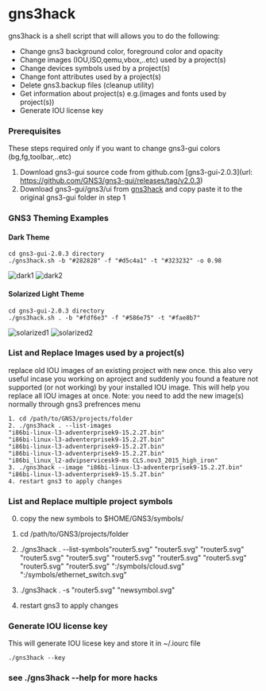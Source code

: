 		
# gns3hack

gns3hack is a shell script that will allows you to do the following:
- Change gns3 background color, foreground color and opacity
- Change images (IOU,ISO,qemu,vbox,..etc) used by a project(s)
- Change devices symbols used by a project(s)
- Change font attributes used by a project(s)
- Delete gns3.backup files (cleanup utility)
- Get information about project(s) e.g.(images and fonts used by project(s))
- Generate IOU license key


### Prerequisites
These steps required only if you want to change gns3-gui colors (bg,fg,toolbar,..etc)
1. Download gns3-gui source code from github.com [gns3-gui-2.0.3](url: https://github.com/GNS3/gns3-gui/releases/tag/v2.0.3)
2. Download gns3-gui/gns3/ui from [gns3hack](https://github.com/n3oxmind/gns3hack) and copy paste it to the original gns3-gui folder in step 1

### GNS3 Theming Examples
#### Dark Theme
```
cd gns3-gui-2.0.3 directory
./gns3hack.sh -b "#282828" -f "#d5c4a1" -t "#323232" -o 0.98
```
![dark1](https://user-images.githubusercontent.com/10103340/29939593-3c172d58-8e41-11e7-80d8-b2a7163fde19.png)
![dark2](https://user-images.githubusercontent.com/10103340/29940069-e2e0c576-8e42-11e7-9874-782c59795792.png)

#### Solarized Light Theme
```
cd gns3-gui-2.0.3 directory
./gns3hack.sh . -b "#fdf6e3" -f "#586e75" -t "#fae8b7"
```
![solarized1](https://user-images.githubusercontent.com/10103340/29939942-7e1e9d3e-8e42-11e7-8e19-f9fa0dac282f.png)
![solarized2](https://user-images.githubusercontent.com/10103340/29939950-7ff4d4f2-8e42-11e7-9d21-741e5d92bf44.png)


### List and Replace Images used by a project(s)
replace old IOU images of an existing project with new once. this also very useful incase you working on aproject and suddenly you found a feature not supported (or not working) by your installed IOU image. This will help you replace all IOU images at once.
Note: you need to add the new image(s) normally through gns3 prefrences menu

```
1. cd /path/to/GNS3/projects/folder
2. ./gns3hack . --list-images
"i86bi-linux-l3-adventerprisek9-15.2.2T.bin"
"i86bi-linux-l3-adventerprisek9-15.2.2T.bin"
"i86bi-linux-l3-adventerprisek9-15.2.2T.bin"
"i86bi-linux-l3-adventerprisek9-15.2.2T.bin"
"i86bi_linux_l2-advipservicesk9-ms CLS.nov3_2015_high_iron"
3. ./gns3hack --image "i86bi-linux-l3-adventerprisek9-15.2.2T.bin" "i86bi-linux-l3-adventerprisek9-15.5.2T.bin"
4. restart gns3 to apply changes
```
### List and Replace multiple project symbols 
0. copy the new symbols to $HOME/GNS3/symbols/
1. cd /path/to/GNS3/projects/folder
2. ./gns3hack . --list-symbols"router5.svg"
"router5.svg"
"router5.svg"
"router5.svg"
"router5.svg"
"router5.svg"
"router5.svg"
"router5.svg"
"router5.svg"
"router5.svg"
":/symbols/cloud.svg"
":/symbols/ethernet_switch.svg"

3. ./gns3hack . -s "router5.svg" "newsymbol.svg"
4. restart gns3 to apply changes

### Generate IOU license key
This will generate IOU licese key and store it in ~/.iourc file
```
./gns3hack --key
```

### see ./gns3hack --help for more hacks

